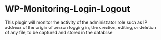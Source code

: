 # WP-Monitoring-Login-Logout
This plugin will monitor the activity of the administrator role such as IP address of the origin of person logging in, the creation, editing, or deletion of any file, to be captured and stored in the database
